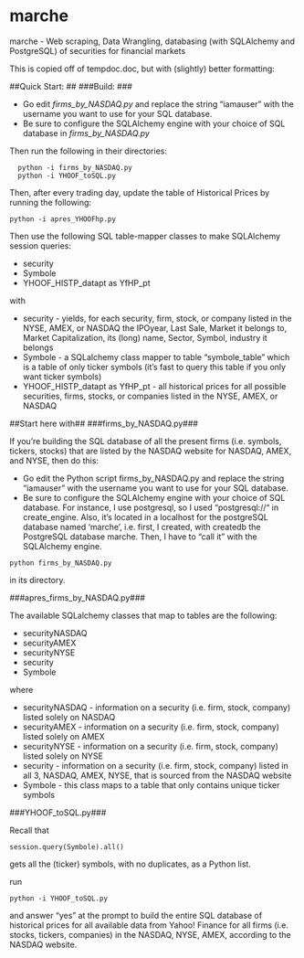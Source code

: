 # marche
marche - Web scraping, Data Wrangling, databasing (with SQLAlchemy and PostgreSQL) of securities for financial markets

This is copied off of tempdoc.doc, but with (slightly) better formatting:

##Quick Start: ##
###Build: ###

- Go edit *firms_by_NASDAQ.py* and replace the string “iamauser” with the username you want to use for your SQL database.
- Be sure to configure the SQLAlchemy engine with your choice of SQL database in *firms_by_NASDAQ.py*

Then run the following in their directories:

```  
  python -i firms_by_NASDAQ.py
  python -i YHOOF_toSQL.py 
  ```

Then, after every trading day, update the table of Historical Prices by running the following:

```  
python -i apres_YHOOFhp.py
```

Then use the following SQL table-mapper classes to make SQLAlchemy session queries:

* security
* Symbole
* YHOOF_HISTP_datapt as YfHP_pt

with 

* security - yields, for each security, firm, stock, or company listed in the NYSE, AMEX, or NASDAQ the IPOyear, Last Sale, Market it belongs to, Market Capitalization, its (long) name, Sector, Symbol, industry it belongs
* Symbole - a SQLalchemy class mapper to table “symbole_table” which is a table of only ticker symbols (it’s fast to query this table if you only want ticker symbols)
* YHOOF_HISTP_datapt as YfHP_pt - all historical prices for all possible securities, firms, stocks, or companies listed in the NYSE, AMEX, or NASDAQ


##Start here with##
###firms_by_NASDAQ.py###

If you’re building the SQL database of all the present firms (i.e. symbols, tickers, stocks) that are listed by the NASDAQ website for NASDAQ, AMEX, and NYSE, then do this:

- Go edit the Python script firms_by_NASDAQ.py and replace the string “iamauser” with the username you want to use for your SQL database.
- Be sure to configure the SQLAlchemy engine with your choice of SQL database.  For instance, I use postgresql, so I used “postgresql://“ in create_engine.  Also, it’s located in a localhost for the postgreSQL database named ‘marche’, i.e. first, I created, with createdb the PostgreSQL database marche.  Then, I have to “call it” with the SQLAlchemy engine.  

```
python firms_by_NASDAQ.py
```

in its directory.  


###apres_firms_by_NASDAQ.py###

The available SQLalchemy classes that map to tables are the following:

* securityNASDAQ
* securityAMEX
* securityNYSE
* security
* Symbole

where

* securityNASDAQ - information on a security (i.e. firm, stock, company) listed solely on NASDAQ
* securityAMEX - information on a security (i.e. firm, stock, company) listed solely on AMEX
* securityNYSE - information on a security (i.e. firm, stock, company) listed solely on NYSE
* security - information on a security (i.e. firm, stock, company) listed in all 3, NASDAQ, AMEX, NYSE, that is sourced from the NASDAQ website
* Symbole - this class maps to a table that only contains unique ticker symbols


###YHOOF_toSQL.py###

Recall that 

  ```
  session.query(Symbole).all()
  ```

gets all the (ticker) symbols, with no duplicates, as a Python list.  

run 

  ```
  python -i YHOOF_toSQL.py
  ```

and answer “yes” at the prompt to build the entire SQL database of historical prices for all available data from Yahoo! Finance for all firms (i.e. stocks, tickers, companies) in the NASDAQ, NYSE, AMEX, according to the NASDAQ website.



